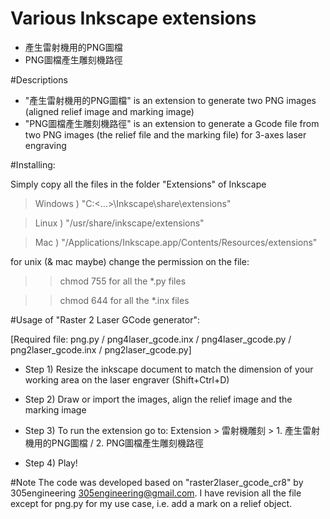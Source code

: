 # Various Inkscape extensions
 - 產生雷射機用的PNG圖檔
 - PNG圖檔產生雕刻機路徑
 
#Descriptions
- "產生雷射機用的PNG圖檔" is an extension to generate two PNG images (aligned relief image and marking image)
- "PNG圖檔產生雕刻機路徑" is an extension to generate a Gcode file from two PNG images (the relief file and the marking file) for 3-axes laser engraving


#Installing:

Simply copy all the files in the folder "Extensions" of Inkscape

>Windows ) "C:\<...>\Inkscape\share\extensions"

>Linux ) "/usr/share/inkscape/extensions"

>Mac ) "/Applications/Inkscape.app/Contents/Resources/extensions"


for unix (& mac maybe) change the permission on the file:

>>chmod 755 for all the *.py files

>>chmod 644 for all the *.inx files



#Usage of "Raster 2 Laser GCode generator":

[Required file: png.py / png4laser_gcode.inx / png4laser_gcode.py / png2laser_gcode.inx / png2laser_gcode.py]

- Step 1) Resize the inkscape document to match the dimension of your working area on the laser engraver (Shift+Ctrl+D) 

- Step 2) Draw or import the images, align the relief image and the marking image

- Step 3) To run the extension go to: Extension > 雷射機雕刻 > 1. 產生雷射機用的PNG圖檔 / 2. PNG圖檔產生雕刻機路徑

- Step 4) Play!




#Note
The code was developed based on "raster2laser_gcode_cr8" by 305engineering <305engineering@gmail.com>.
I have revision all the file except for png.py for my use case, i.e. add a mark on a relief object.

